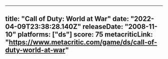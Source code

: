 
---
title: "Call of Duty: World at War"
date: "2022-04-09T23:38:28.140Z"
releaseDate: "2008-11-10"
platforms: ["ds"]
score: 75
metacriticLink: "https://www.metacritic.com/game/ds/call-of-duty-world-at-war"
---

